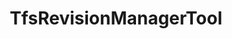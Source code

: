 ---
optionsClassName: TfsRevisionManagerToolOptions
optionsClassFullName: MigrationTools.Tools.TfsRevisionManagerToolOptions
configurationSamples:
- name: defaults
  description: 
  code: >-
    {
      "MigrationTools": {
        "ProcessorDefaults": {
          "TfsRevisionManagerTool": {}
        }
      }
    }
  sampleFor: MigrationTools.Tools.TfsRevisionManagerToolOptions
- name: Classic
  description: 
  code: >-
    {
      "$type": "TfsRevisionManagerToolOptions",
      "ReplayRevisions": false,
      "MaxRevisions": 0
    }
  sampleFor: MigrationTools.Tools.TfsRevisionManagerToolOptions
description: The TfsRevisionManagerTool manipulates the revisions of a work item to reduce the number of revisions that are migrated.
className: TfsRevisionManagerTool
typeName: Tools
architecture: 
options:
- parameterName: MaxRevisions
  type: Int32
  description: Sets the maximum number of revisions that will be migrated. "First + Last N = Max". If this was set to 5 and there were 10 revisions you would get the first 1 (creation) and the latest 4 migrated.
  defaultValue: 0
- parameterName: ReplayRevisions
  type: Boolean
  description: You can choose to migrate the tip only (a single write) or all of the revisions (many writes). If you are setting this to `false` to migrate only the tip then you should set `BuildFieldTable` to `true`.
  defaultValue: true
status: missng XML code comments
processingTarget: missng XML code comments
classFile: /src/MigrationTools.Clients.AzureDevops.ObjectModel/Tools/TfsRevisionManagerTool.cs
optionsClassFile: /src/MigrationTools.Clients.AzureDevops.ObjectModel/Tools/TfsRevisionManagerToolOptions.cs

redirectFrom:
- /Reference/Tools/TfsRevisionManagerToolOptions/
layout: reference
toc: true
permalink: /Reference/Tools/TfsRevisionManagerTool/
title: TfsRevisionManagerTool
categories:
- Tools
- 
topics:
- topic: notes
  path: /Tools/TfsRevisionManagerTool-notes.md
  exists: false
  markdown: ''
- topic: introduction
  path: /Tools/TfsRevisionManagerTool-introduction.md
  exists: false
  markdown: ''

---